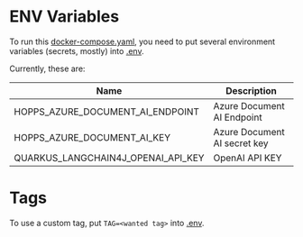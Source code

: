 # ENV Variables

To run this [docker-compose.yaml](docker-compose.yaml), you need to put
several environment variables (secrets, mostly) into [.env](.env).

Currently, these are:

| Name                               | Description                  |
|------------------------------------|------------------------------|
| HOPPS_AZURE_DOCUMENT_AI_ENDPOINT   | Azure Document AI Endpoint   |
| HOPPS_AZURE_DOCUMENT_AI_KEY        | Azure Document AI secret key |
| QUARKUS_LANGCHAIN4J_OPENAI_API_KEY | OpenAI API KEY               |

# Tags

To use a custom tag, put `TAG=<wanted tag>` into [.env](.env).
